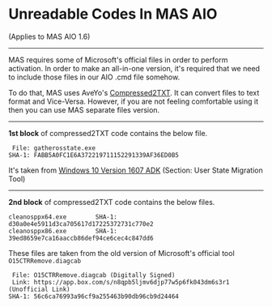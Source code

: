 # Unreadable Codes In MAS AIO

(Applies to MAS AIO 1.6)

------------------------------------------------------------------------

MAS requires some of Microsoft's official files in order to perform activation. In order to make an all-in-one version, it's required that we need to include those files in our AIO .cmd file somehow.

To do that, MAS uses AveYo's [Compressed2TXT](https://github.com/AveYo/Compressed2TXT). It can convert files to text format and Vice-Versa. However, if you are not feeling comfortable using it then you can use MAS separate files version.

------------------------------------------------------------------------

**1st block** of compressed2TXT code contains the below file.

     File: gatherosstate.exe
    SHA-1: FABB5A0FC1E6A372219711152291339AF36ED0B5 

It's taken from [Windows 10 Version 1607 ADK](https://go.microsoft.com/fwlink/p/?LinkId=526740) (Section: User State Migration Tool)

------------------------------------------------------------------------

**2nd block** of compressed2TXT code contains the below files.

    cleanosppx64.exe        SHA-1: d30a0e4e5911d3ca705617d17225372731c770e2
    cleanosppx86.exe        SHA-1: 39ed8659e7ca16aaccb86def94ce6cec4c847dd6

These files are taken from the old version of Microsoft's official tool `O15CTRRemove.diagcab`

     File: O15CTRRemove.diagcab (Digitally Signed)
     Link: https://app.box.com/s/n8qpb5ljmv6djp77w5p6fk043dm6s3r1 (Unofficial Link)
    SHA-1: 56c6ca76993a96cf9a255463b90db96cb9d24464

